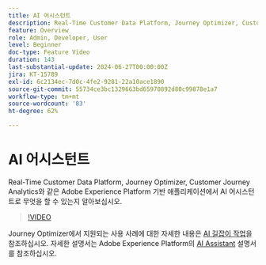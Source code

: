 ```yaml
---
title: AI 어시스턴트
description: Real-Time Customer Data Platform, Journey Optimizer, Customer Journey Analytics와 같은 Adobe Experience Platform 기반 애플리케이션에서 AI 어시스턴트로 무엇을 할 수 있는지 알아보십시오.
feature: Overview
role: Admin, Developer, User
level: Beginner
doc-type: Feature Video
duration: 143
last-substantial-update: 2024-06-27T00:00:00Z
jira: KT-15789
exl-id: 6c2134ec-7d0c-4fe2-9281-22a10ace1890
source-git-commit: 55734ce3bc1329663bd65970892d80c99878e1a7
workflow-type: tm+mt
source-wordcount: '83'
ht-degree: 62%

---
```


# AI 어시스턴트

Real-Time Customer Data Platform, Journey Optimizer, Customer Journey Analytics와 같은 Adobe Experience Platform 기반 애플리케이션에서 AI 어시스턴트로 무엇을 할 수 있는지 알아보십시오.

>[!VIDEO](https://video.tv.adobe.com/v/3429845/?learn=on)

Journey Optimizer에서 지원되는 사용 사례에 대한 자세한 내용은 [AI 길잡이 작업](https://experienceleague.adobe.com/en/docs/journey-optimizer/using/get-started/ai-assistant)을 참조하십시오. 자세한 설명서는 Adobe Experience Platform의 [AI Assistant](https://experienceleague.adobe.com/en/docs/experience-platform/ai-assistant/home) 설명서를 참조하십시오.

